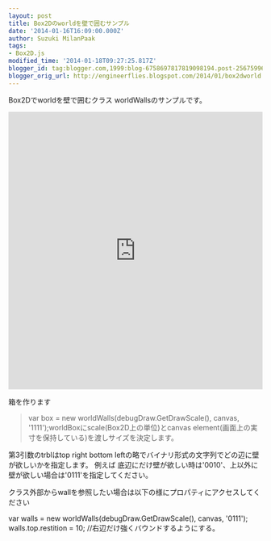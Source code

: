 ```yaml
---
layout: post
title: Box2Dのworldを壁で囲むサンプル
date: '2014-01-16T16:09:00.000Z'
author: Suzuki MilanPaak
tags:
- Box2D.js
modified_time: '2014-01-18T09:27:25.817Z'
blogger_id: tag:blogger.com,1999:blog-6758697817819098194.post-2567599610439626650
blogger_orig_url: http://engineerflies.blogspot.com/2014/01/box2dworld.html
---
```


Box2Dでworldを壁で囲むクラス worldWallsのサンプルです。  
<iframe width="100%" height="550" src="http://jsfiddle.net/suzuki/Bqgh4/6/embedded/result" allowfullscreen="allowfullscreen" frameborder="0"></iframe>  
  
  
箱を作ります

> var box = new worldWalls(debugDraw.GetDrawScale(), canvas, '1111');worldBoxにscale(Box2D上の単位)とcanvas element(画面上の実寸を保持している)を渡しサイズを決定します。  
  
第3引数のtrblはtop right bottom leftの略でバイナリ形式の文字列でどの辺に壁が欲しいかを指定します。 例えば 底辺にだけ壁が欲しい時は'0010'、上以外に壁が欲しい場合は'0111'を指定してください。  
  
クラス外部からwallを参照したい場合は以下の様にプロパティにアクセスしてください  
  
var walls = new worldWalls(debugDraw.GetDrawScale(), canvas, '0111');  
walls.top.restition = 10; //右辺だけ強くバウンドするようにする。